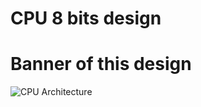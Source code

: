 # CPU 8 bits design

# Banner of this design
![CPU Architecture](https://github.com/KidsadakornNuallaoong/CPU-8bits-Design/assets/121489701/b214e016-7c1e-4e18-bf6f-18cdfe2751d2)
